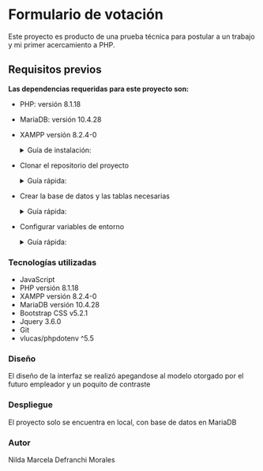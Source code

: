 # **Formulario de votación**

Este proyecto es producto de una prueba técnica para postular a un trabajo y mi primer acercamiento a PHP. 

## **Requisitos previos**

__Las dependencias requeridas para este proyecto son:__

- PHP: versión 8.1.18 

- MariaDB: versión 10.4.28

- XAMPP versión 8.2.4-0 



    <details>


    <summary>Guía de instalación:</summary>


    <sub>Luego de descargar en este link: (https://www.apachefriends.org/es/index.html)
    
    Abrir la terminal en descargas y ponemos el siguiente comando: `sudo chmod +x ./xampp-linux-x64-8.2.4-0-installer.run` 

    luego ejecutamos sudo `./xampp-linux-x64-8.2.4-0-installer.run`

    y se abrirá una ventana donde solo debemos dar siguiente hasta terminar y cerrar.


    Para ejecutar la interfaz grafica se debe usar el siguiente comando: `sudo ./manager-linux-x64.run`

    en la interfaz grafica, ir a 'Manage Servers/start all' y activar los tres campos (si la última no se activa, es que falta instalar lib, para eso, usa el siguiente comando: `sudo dnf install libnsl` y listo.

    Luego ir al navegador y poner la siguiente URL: (http://localhost/dashboard/phpMyAdmin)
 

    __Configuracion global:__

    Ingresar con: `sudo nano/etc/profile`

    no tocar nada y bajar al final donde pondremos lo siguiente: `export PATH=”$PATH:/opt/lampp/bin`

    volver al inicio y probar con este comando: `php —version`, si nos muestra la información es que ya esta configurado globalmente.


    __Para ingresar por la terminal:__

    `sudo chown -R usuario:grupos /opt/lampp/htdocs`
    (para saber cuál es tu usuario se usa: `whoami` y para ver los grupos: `groups usuario`)</sub>

        
    </details>


- Clonar el repositorio del proyecto 

    <details>


    <summary>Guía rápida:</summary>


    <sub>Abre una terminal o línea de comandos en tu sistema operativo y navega hasta el directorio donde deseas clonar el repositorio, ejecuta el siguiente comando: `git clone https://github.com/ndef10/formulario-votacion.git`</sub>


    </details>


-  Crear la base de datos y las tablas necesarias

    <details>


    <summary>Guía rápida:</summary>


    <sub>Script se encuentra en la carpeta SQL dentro del proyecto (se llama: formulario.sql)

    Con el servidor iniciado abre una terminal, en caso de no tener configurada una contraseña puedes usar el siguiente comando: `mysql -u root -p`
    (si tienes una contraseña configurada para el usuario "root", se te solicitará ingresarla después de ejecutar el comando)

    Una vez que estés conectado a la base de datos, puedes importar el script con el siguiente comando: `source /ruta/al/formulario.sql`
    (modificar la ruta dependiendo de su ubicación)</sub>

    </details>



- Configurar variables de entorno

    <details>


    <summary>Guía rápida:</summary>


    Se crearon variables de entorno con la libreria: vlucas/phpdotenv


    </details>



### **Tecnologías utilizadas**

- JavaScript
- PHP versión 8.1.18
- XAMPP versión 8.2.4-0
- MariaDB versión 10.4.28
- Bootstrap CSS v5.2.1
- Jquery 3.6.0 
- Git
- vlucas/phpdotenv ^5.5



### **Diseño**

El diseño de la interfaz se realizó apegandose al modelo otorgado por el futuro empleador y un poquito de contraste



### **Despliegue**

El proyecto solo se encuentra en local, con base de datos en MariaDB



### **Autor**

Nilda Marcela Defranchi Morales